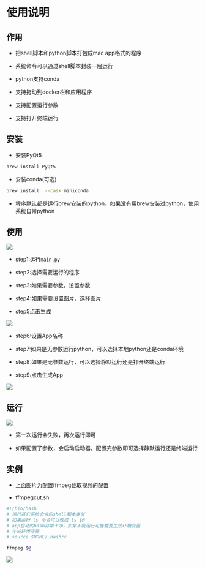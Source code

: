 # 使用说明

## 作用

- 把shell脚本和python脚本打包成mac app格式的程序

- 系统命令可以通过shell脚本封装一层运行

- python支持conda

- 支持拖动到docker栏和应用程序

- 支持配置运行参数

- 支持打开终端运行

## 安装

- 安装PyQt5

```bash
brew install PyQt5
```

- 安装conda(可选)

```bash
brew install  --cask miniconda
```

- 程序默认都是运行brew安装的python，如果没有用brew安装过python，使用系统自带python

## 使用

![](https://github.com/Marspacecraft/MacAppCreater/blob/main/pic/1.png)

- step1:运行`main.py`

- step2:选择需要运行的程序

- step3:如果需要参数，设置参数

- step4:如果需要设置图片，选择图片

- step5点击生成

![](https://github.com/Marspacecraft/MacAppCreater/blob/main/pic/2.png)

- step6:设置App名称

- step7:如果是无参数运行python，可以选择本地python还是conda环境

- step8:如果是无参数运行，可以选择静默运行还是打开终端运行

- step9:点击生成App

![](https://github.com/Marspacecraft/MacAppCreater/blob/main/pic/5.png)

## 运行

![](https://github.com/Marspacecraft/MacAppCreater/blob/main/pic/3.png)

- 第一次运行会失败，再次运行即可

- 如果配置了参数，会启动启动器，配置完参数即可选择静默运行还是终端运行

## 实例

- 上面图片为配置ffmpeg截取视频的配置

- ffmpegcut.sh

```bash
#!/bin/bash
# 运行其它系统命令的shell脚本类似
# 如果运行 ls 命令可以改成 ls $@
# app启动的bash非常干净，如果不能运行可能需要生效环境变量
# 生成环境变量
# source $HOME/.bashrc

ffmpeg $@
```

![](https://github.com/Marspacecraft/MacAppCreater/blob/main/pic/4.png)
